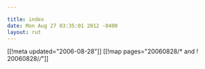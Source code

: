 ```yaml
---

title: index
date: Mon Aug 27 03:35:01 2012 -0400
layout: rut
---
```


[[!meta updated="2006-08-28"]]
[[!map pages="20060828/* and ! 20060828/*/*"]]
